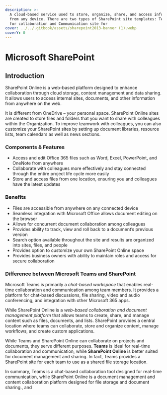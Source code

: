 ```yaml
---
description: >-
  A cloud-based service used to store, organize, share, and access information
  from any device. There are two types of SharePoint site templates: Team site
  for collaboration and Communication site for
cover: ../../.gitbook/assets/sharepoint2013-banner (1).webp
coverY: 0
---
```


# Microsoft SharePoint

## **Introduction**

SharePoint Online is a web-based platform designed to enhance collaboration through cloud storage, content management and data sharing. It allows users to access internal sites, documents, and other information from anywhere on the web.

It is different from OneDrive – your personal space. SharePoint Online sites are created to store files and folders that you want to share with colleagues within the Organization. To improve teamwork with colleagues, you can also customize your SharePoint sites by setting up document libraries, resource lists, team calendars as well as news sections.

### Components & Features

* Access and edit Office 365 files such as Word, Excel, PowerPoint, and OneNote from anywhere
* Collaborate with colleagues more effectively and stay connected through the entire project life cycle more easily
* Store and access files from one location, ensuring you and colleagues have the latest updates

### Benefits

* Files are accessible from anywhere on any connected device
* Seamless integration with Microsoft Office allows document editing on the browser
* Allows for concurrent document collaboration among colleagues
* Provides ability to track, view and roll back to a document’s previous version
* Search option available throughout the site and results are organized into sites, files, and people
* Provides option to customize your own SharePoint Online space
* Provides business owners with ability to maintain roles and access for secure collaboration

### **Difference between Microsoft** **Teams and SharePoint**

Microsoft Teams is primarily a _chat-based workspace_ that enables real-time collaboration and communication among team members. It provides a platform for chat-based discussions, file sharing, video and audio conferencing, and integration with other Microsoft 365 apps.

While SharePoint Online is a _web-based collaboration and document management platform_ that allows teams to create, share, and manage content such as files, documents, and lists. SharePoint provides a central location where teams can collaborate, store and organize content, manage workflows, and create custom applications.

While Teams and SharePoint Online can collaborate on projects and documents, they serve different purposes. **Teams** is ideal for real-time collaboration and communication, while **SharePoint Online** is better suited for document management and sharing. In fact, Teams provides a SharePoint site for each team to use as a shared file storage location.

In summary, Teams is a chat-based collaboration tool designed for real-time communication, while SharePoint Online is a document management and content collaboration platform designed for file storage and document sharing., and

